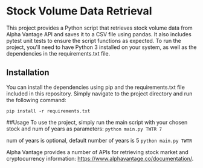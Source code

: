 # Stock Volume Data Retrieval

This project provides a Python script that retrieves stock volume data from Alpha Vantage API and saves it to a CSV file using pandas. It also includes pytest unit tests to ensure the script functions as expected. To run the project, you'll need to have Python 3 installed on your system, as well as the dependencies in the requirements.txt file.

## Installation
You can install the dependencies using pip and the requirements.txt file included in this repository. Simply navigate to the project directory and run the following command:

`pip install -r requirements.txt`

##Usage
To use the project, simply run the main script with your chosen stock and num of years as parameters:
`python main.py TWTR 7`

num of years is optional, default number of years is 5
`python main.py TWTR`

Alpha Vantage provides a number of APIs for retrieving stock market and cryptocurrency
information: https://www.alphavantage.co/documentation/.



